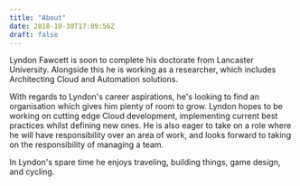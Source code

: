 ```yaml
---
title: "About"
date: 2018-10-30T17:09:56Z
draft: false
---
```


Lyndon Fawcett is soon to complete his doctorate from Lancaster University. Alongside this he is working as a researcher, which includes Architecting Cloud and Automation solutions.


With regards to Lyndon's career aspirations, he's looking to find an organisation which gives him plenty of room to grow. Lyndon hopes to be working on cutting edge Cloud development, implementing current best practices whilst defining new ones. He is also eager to take on a role where he will have responsibility over an area of work, and looks forward to taking on the responsibility of managing a team.

In Lyndon's spare time he enjoys traveling, building things, game design, and cycling.
